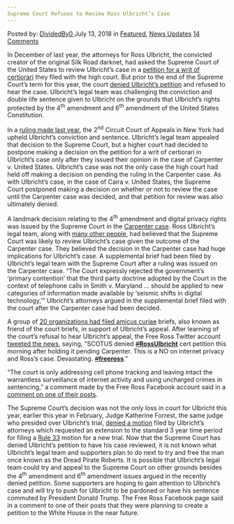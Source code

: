 ```yaml
---
Supreme Court Refuses to Review Ross Ulbricht’s Case
---
```

<article class="post-listing post-26291 post type-post status-publish format-standard has-post-thumbnail hentry 
category-news-updates tag-case tag-court tag-refuses tag-review tag-ross tag-supreme tag-ulbrichts">
<div class="post-inner">
<span>Posted by: <a href="https://www.deepdotweb.com/author/dividedby0/" title="">DividedBy0 </a></span>
<span>July 13, 2018</span>
<span>in <a href="https://www.deepdotweb.com/category/deepdot-news/" rel="category tag">Featured</a>, <a href="https://www.deepdotweb.com/category/news-updates/" rel="category tag">News Updates</a></span>
<span><a href="https://www.deepdotweb.com/2018/07/13/supreme-court-refuses-to-review-ross-ulbrichts-case/#comments">14 Comments</a></span>


<p>In December of last year, the attorneys for Ross Ulbricht, the convicted creator of the original Silk Road darknet, had asked the Supreme Court of the United States to review Ulbricht’s case in a <a href="https://www.deepdotweb.com/2018/01/15/ross-ulbricht-appeals-life-sentence-supreme-court/">petition for a writ of certiorari</a> they filed with the high court. But prior to the end of the Supreme Court’s term for this year, the court <a href="https://www.supremecourt.gov/orders/courtorders/062818zr_k425.pdf">denied Ulbricht’s petition</a> and refused to hear the case. Ulbricht’s legal team was challenging the conviction and double life sentence given to Ulbricht on the grounds that Ulbricht’s rights protected by the 4<sup>th</sup> amendment and 6<sup>th</sup> amendment of the United States Constitution.</p>
<p>In a <a href="https://www.deepdotweb.com/2017/06/17/silk-road-founder-loses-life-sentence-appeal/">ruling made last year</a>, the 2<sup>nd</sup> Circuit Court of Appeals in New York had upheld Ulbricht’s conviction and sentence. Ulbricht’s legal team appealed that decision to the Supreme Court, but a higher court had decided to postpone making a decision on the petition for a writ of certiorari in Ulbricht’s case only after they issued their opinion in the case of Carpenter v. United States. Ulbricht’s case was not the only case the high court had held off making a decision on pending the ruling in the Carpenter case. As with Ulbricht’s case, in the case of Caira v. United States, the Supreme Court postponed making a decision on whether or not to review the case until the Carpenter case was decided, and that petition for review was also ultimately denied.</p>
<p>A landmark decision relating to the 4<sup>th</sup> amendment and digital privacy rights was issued by the Supreme Court in the <a href="https://www.deepdotweb.com/2017/12/13/us-supreme-court-hears-landmark-cellphone-privacy-case/">Carpenter case</a>. Ross Ulbricht’s legal team, along with <a href="https://reason.com/blog/2018/06/26/carpenter-supreme-court-decision-should">many other people</a>, had believed that the Supreme Court was likely to review Ulbricht’s case given the outcome of the Carpenter case. They believed the decision in the Carpenter case had huge implications for Ulbricht’s case. A supplemental brief had been filed by Ulbricht’s legal team with the Supreme Court after a ruling was issued on the Carpenter case. “The Court expressly rejected the government&#8217;s &#8216;primary contention’ that the third party doctrine adopted by the Court in the context of telephone calls in Smith v. Maryland … should be applied to new categories of information made available by &#8216;seismic shifts in digital technology,’” Ulbricht’s attorneys argued in the supplemental brief filed with the court after the Carpenter case had been decided.</p>
<p>A group of <a href="https://www.ccn.com/20-organizations-file-amicus-briefs-in-support-of-silk-road-operator-ross-ulbricht/">20 organizations had filed amicus curiae</a> briefs, also known as friend of the court briefs, in support of Ulbricht’s appeal. After learning of the court’s refusal to hear Ulbricht’s appeal, the Free Ross Twitter account <a href="https://twitter.com/Free_Ross/status/1012330874568953856">tweeted the news</a>, saying, “SCOTUS denied <a href="https://twitter.com/hashtag/RossUlbricht?src=hash"><s>#</s></a><a href="https://twitter.com/hashtag/RossUlbricht?src=hash"><strong>RossUlbricht</strong></a> cert petition this morning after holding it pending Carpenter. This is a NO on internet privacy and Ross&#8217;s case. Devastating. <a href="https://twitter.com/hashtag/freeross?src=hash"><s>#</s></a><a href="https://twitter.com/hashtag/freeross?src=hash"><strong>freeross</strong></a>.”</p>
<p>“The court is only addressing cell phone tracking and leaving intact the warrantless surveillance of internet activity and using uncharged crimes in sentencing,” a comment made by the Free Ross Facebook account said in a <a href="https://www.facebook.com/freerossulbricht/posts/2124483677788858">comment on one of their posts</a>.</p>
<p>The Supreme Court’s decision was not the only loss in court for Ulbricht this year, earlier this year in February, Judge Katherine Forrest, the same judge who presided over Ulbricht’s trial, <a href="https://arstechnica.com/tech-policy/2018/02/judge-shuts-door-on-attempt-to-get-a-new-trial-for-ross-ulbricht/">denied a motion</a> filed by Ulbricht’s attorneys which requested an extension to the standard 3 year time period for filing a <a href="https://www.law.cornell.edu/rules/frcrmp/rule_33">Rule 33</a> motion for a new trial. Now that the Supreme Court has denied Ulbricht’s petition to have his case reviewed, it is not known what Ulbricht’s legal team and supporters plan to do next to try and free the man once known as the Dread Pirate Roberts. It is possible that Ulbricht’s legal team could try and appeal to the Supreme Court on other grounds besides the 4<sup>th</sup> amendment and 6<sup>th</sup> amendment issues argued in the recently denied petition. Some supporters are hoping to gain attention to Ulbricht’s case and will try to push for Ulbricht to be pardoned or have his sentence commuted by President Donald Trump. The Free Ross Facebook page said in a comment to one of their posts that they were planning to create a petition to the White House in the near future.</p>
</div>
<span style="display:none"><a href="https://www.deepdotweb.com/tag/case/" rel="tag">case</a> <a href="https://www.deepdotweb.com/tag/court/" rel="tag">court</a> <a href="https://www.deepdotweb.com/tag/refuses/" rel="tag">refuses</a> <a href="https://www.deepdotweb.com/tag/review/" rel="tag">review</a> <a href="https://www.deepdotweb.com/tag/ross/" rel="tag">ross</a> <a href="https://www.deepdotweb.com/tag/supreme/" rel="tag">supreme</a> <a href="https://www.deepdotweb.com/tag/ulbrichts/" rel="tag">ulbrichts</a></span> <span style="display:none" class="updated">2018-07-13</span>
<div style="display:none" class="vcard author" itemprop="author" itemscope itemtype="http://schema.org/Person"><strong class="fn" itemprop="name"><a href="https://www.deepdotweb.com/author/dividedby0/" title="Posts by DividedBy0" rel="author">DividedBy0</a></strong></div>
</div>
</article>

